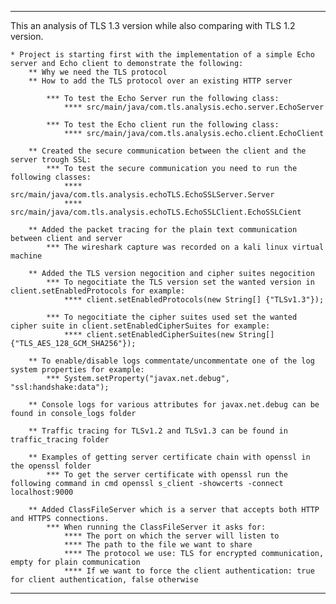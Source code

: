--------------------------------------------------------------------------------------------------------------------------------------------

This an analysis of TLS 1.3 version while also comparing with TLS 1.2 version.

	* Project is starting first with the implementation of a simple Echo server and Echo client to demonstrate the following:
		** Why we need the TLS protocol
		** How to add the TLS protocol over an existing HTTP server 
		
			*** To test the Echo Server run the following class:
				**** src/main/java/com.tls.analysis.echo.server.EchoServer
				
			*** To test the Echo client run the following class:
				**** src/main/java/com.tls.analysis.echo.client.EchoClient
				
		** Created the secure communication between the client and the server trough SSL:
			*** To test the secure communication you need to run the following classes:
				**** src/main/java/com.tls.analysis.echoTLS.EchoSSLServer.Server
				**** src/main/java/com.tls.analysis.echoTLS.EchoSSLClient.EchoSSLCient

		** Added the packet tracing for the plain text communication between client and server
			*** The wireshark capture was recorded on a kali linux virtual machine

		** Added the TLS version negocition and cipher suites negocition
			*** To negocitiate the TLS version set the wanted version in client.setEnabledProtocols for example:
				**** client.setEnabledProtocols(new String[] {"TLSv1.3"});
				
			*** To negocitiate the cipher suites used set the wanted cipher suite in client.setEnabledCipherSuites for example:
				**** client.setEnabledCipherSuites(new String[] {"TLS_AES_128_GCM_SHA256"});
		
		** To enable/disable logs commentate/uncommentate one of the log system properties for example:
			*** System.setProperty("javax.net.debug", "ssl:handshake:data");

		** Console logs for various attributes for javax.net.debug can be found in console_logs folder

		** Traffic tracing for TLSv1.2 and TLSv1.3 can be found in traffic_tracing folder

		** Examples of getting server certificate chain with openssl in the openssl folder
			*** To get the server certificate with openssl run the following command in cmd openssl s_client -showcerts -connect localhost:9000 

		** Added ClassFileServer which is a server that accepts both HTTP and HTTPS connections.
			*** When running the ClassFileServer it asks for:
				**** The port on which the server will listen to
				**** The path to the file we want to share
				**** The protocol we use: TLS for encrypted communication, empty for plain communication
				**** If we want to force the client authentication: true for client authentication, false otherwise
			


--------------------------------------------------------------------------------------------------------------------------------------------
	